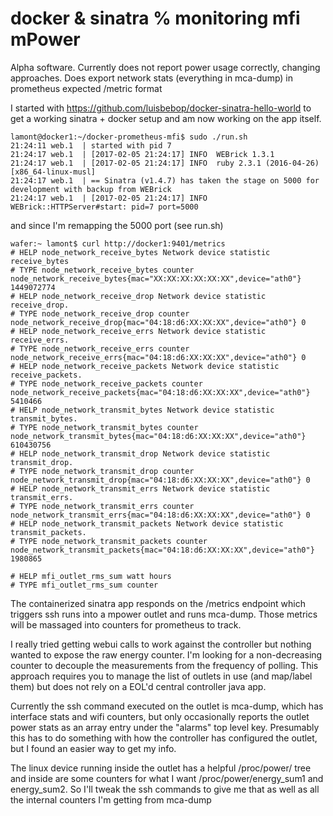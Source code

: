 docker & sinatra % monitoring mfi mPower
========================================

Alpha software. Currently does not report power usage correctly, changing
approaches. Does export network stats (everything in mca-dump) in prometheus
expected /metric format

I started with https://github.com/luisbebop/docker-sinatra-hello-world
to get a working sinatra + docker setup and am now working on the 
app itself.

```
lamont@docker1:~/docker-prometheus-mfi$ sudo ./run.sh
21:24:11 web.1  | started with pid 7
21:24:17 web.1  | [2017-02-05 21:24:17] INFO  WEBrick 1.3.1
21:24:17 web.1  | [2017-02-05 21:24:17] INFO  ruby 2.3.1 (2016-04-26) [x86_64-linux-musl]
21:24:17 web.1  | == Sinatra (v1.4.7) has taken the stage on 5000 for development with backup from WEBrick
21:24:17 web.1  | [2017-02-05 21:24:17] INFO  WEBrick::HTTPServer#start: pid=7 port=5000
```
and since I'm remapping the 5000 port (see run.sh)

```
wafer:~ lamont$ curl http://docker1:9401/metrics
# HELP node_network_receive_bytes Network device statistic receive_bytes
# TYPE node_network_receive_bytes counter
node_network_receive_bytes{mac="XX:XX:XX:XX:XX:XX",device="ath0"} 1449072774
# HELP node_network_receive_drop Network device statistic receive_drop.
# TYPE node_network_receive_drop counter
node_network_receive_drop{mac="04:18:d6:XX:XX:XX",device="ath0"} 0
# HELP node_network_receive_errs Network device statistic receive_errs.
# TYPE node_network_receive_errs counter
node_network_receive_errs{mac="04:18:d6:XX:XX:XX",device="ath0"} 0
# HELP node_network_receive_packets Network device statistic receive_packets.
# TYPE node_network_receive_packets counter
node_network_receive_packets{mac="04:18:d6:XX:XX:XX",device="ath0"} 5410466
# HELP node_network_transmit_bytes Network device statistic transmit_bytes.
# TYPE node_network_transmit_bytes counter
node_network_transmit_bytes{mac="04:18:d6:XX:XX:XX",device="ath0"} 610430756
# HELP node_network_transmit_drop Network device statistic transmit_drop.
# TYPE node_network_transmit_drop counter
node_network_transmit_drop{mac="04:18:d6:XX:XX:XX",device="ath0"} 0
# HELP node_network_transmit_errs Network device statistic transmit_errs.
# TYPE node_network_transmit_errs counter
node_network_transmit_errs{mac="04:18:d6:XX:XX:XX",device="ath0"} 0
# HELP node_network_transmit_packets Network device statistic transmit_packets.
# TYPE node_network_transmit_packets counter
node_network_transmit_packets{mac="04:18:d6:XX:XX:XX",device="ath0"} 1980865

# HELP mfi_outlet_rms_sum watt hours
# TYPE mfi_outlet_rms_sum counter
```
The containerized sinatra app responds on the /metrics endpoint which
triggers ssh runs into a mpower outlet and runs mca-dump. Those
metrics will be massaged into counters for prometheus to track.

I really tried getting webui calls to work against the controller but nothing
wanted to expose the raw energy counter. I'm looking for a
non-decreasing counter to decouple the measurements from the frequency
of polling. This approach requires you to manage the list of outlets in use (and map/label
them) but does not rely on a EOL'd central controller java app.

Currently the ssh command executed on the outlet is mca-dump, which 
has interface stats and wifi counters, but only occasionally 
reports the outlet power stats as an array entry under the
"alarms" top level key.  Presumably this has to do something
with how the controller has configured the outlet, but I found
an easier way to get my info.

The linux device running inside the outlet has a helpful
/proc/power/ tree and inside are some counters for what
I want /proc/power/energy_sum1 and energy_sum2. So I'll tweak the ssh commands to 
give me that as well as all the internal counters I'm getting from mca-dump


